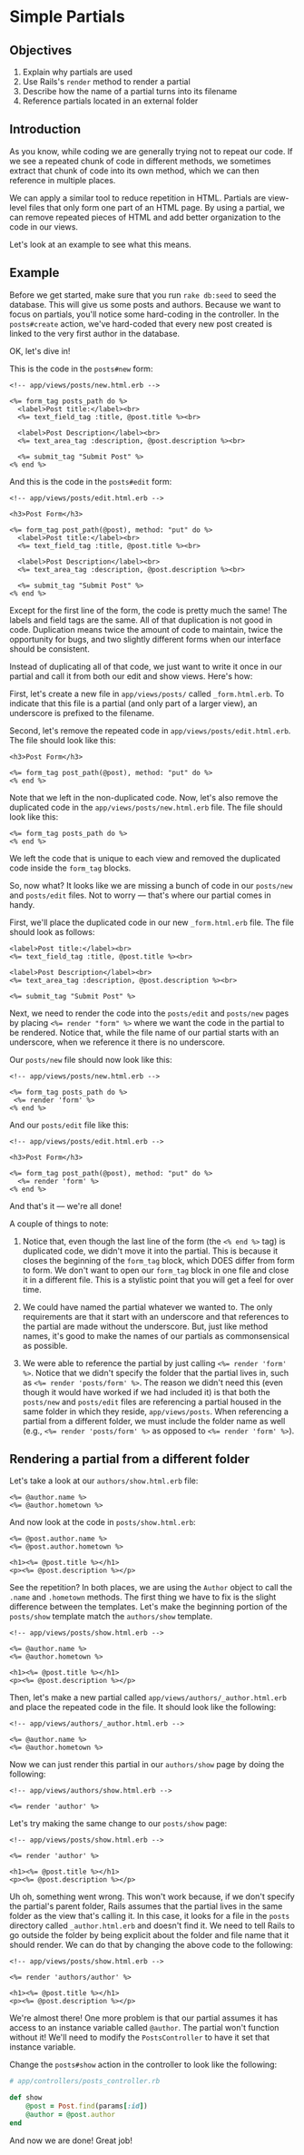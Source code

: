 # Simple Partials

## Objectives

1. Explain why partials are used
2. Use Rails's `render` method to render a partial
3. Describe how the name of a partial turns into its filename
4. Reference partials located in an external folder

## Introduction

As you know, while coding we are generally trying not to repeat our code. If we see a repeated chunk of code in different methods, we sometimes extract that chunk of code into its own method, which we can then reference in multiple places.

We can apply a similar tool to reduce repetition in HTML. Partials are view-level files that only form one part of an HTML page. By using a partial, we can remove repeated pieces of HTML and add better organization to the code in our views.

Let's look at an example to see what this means.

## Example

Before we get started, make sure that you run `rake db:seed` to seed the database. This will give us some posts and authors. Because we want to focus on partials, you'll notice some hard-coding in the controller. In the `posts#create` action, we've hard-coded that every new post created is linked to the very first author in the database.

OK, let's dive in!

This is the code in the `posts#new` form:

```erb
<!-- app/views/posts/new.html.erb -->

<%= form_tag posts_path do %>
  <label>Post title:</label><br>
  <%= text_field_tag :title, @post.title %><br>

  <label>Post Description</label><br>
  <%= text_area_tag :description, @post.description %><br>

  <%= submit_tag "Submit Post" %>
<% end %>
```

And this is the code in the `posts#edit` form:

```erb
<!-- app/views/posts/edit.html.erb -->

<h3>Post Form</h3>

<%= form_tag post_path(@post), method: "put" do %>
  <label>Post title:</label><br>
  <%= text_field_tag :title, @post.title %><br>

  <label>Post Description</label><br>
  <%= text_area_tag :description, @post.description %><br>

  <%= submit_tag "Submit Post" %>
<% end %>
```

Except for the first line of the form, the code is pretty much the same! The labels and field tags are the same. All of that duplication is not good in code. Duplication means twice the amount of code to maintain, twice the opportunity for bugs, and two slightly different forms when our interface should be consistent.

Instead of duplicating all of that code, we just want to write it once in our partial and call it from both our edit and show views. Here's how:

First, let's create a new file in `app/views/posts/` called `_form.html.erb`. To indicate that this file is a partial (and only part of a larger view), an underscore is prefixed to the filename.

Second, let's remove the repeated code in `app/views/posts/edit.html.erb`. The file should look like this:

```erb
<h3>Post Form</h3>

<%= form_tag post_path(@post), method: "put" do %>
<% end %>
```

Note that we left in the non-duplicated code. Now, let's also remove the duplicated code in the `app/views/posts/new.html.erb` file. The file should look like this:

```erb
<%= form_tag posts_path do %>
<% end %>
```

We left the code that is unique to each view and removed the duplicated code inside the `form_tag` blocks.

So, now what? It looks like we are missing a bunch of code in our `posts/new` and `posts/edit` files. Not to worry –– that's where our partial comes in handy.

First, we'll place the duplicated code in our new `_form.html.erb` file. The file should look as follows:

```erb
<label>Post title:</label><br>
<%= text_field_tag :title, @post.title %><br>

<label>Post Description</label><br>
<%= text_area_tag :description, @post.description %><br>

<%= submit_tag "Submit Post" %>
```

Next, we need to render the code into the `posts/edit` and `posts/new` pages by placing `<%= render "form" %>` where we want the code in the partial to be rendered. Notice that, while the file name of our partial starts with an underscore, when we reference it there is no underscore.

Our `posts/new` file should now look like this:

```erb
<!-- app/views/posts/new.html.erb -->

<%= form_tag posts_path do %>
 <%= render 'form' %>
<% end %>
```

And our `posts/edit` file like this:

```erb
<!-- app/views/posts/edit.html.erb -->

<h3>Post Form</h3>

<%= form_tag post_path(@post), method: "put" do %>
  <%= render 'form' %>
<% end %>
```

And that's it –– we're all done!

A couple of things to note:

1. Notice that, even though the last line of the form (the `<% end %>` tag) is duplicated code, we didn't move it into the partial. This is because it closes the beginning of the `form_tag` block, which DOES differ from form to form. We don't want to open our `form_tag` block in one file and close it in a different file. This is a stylistic point that you will get a feel for over time.

2. We could have named the partial whatever we wanted to. The only requirements are that it start with an underscore and that references to the partial are made without the underscore. But, just like method names, it's good to make the names of our partials as commonsensical as possible.

3. We were able to reference the partial by just calling `<%= render 'form' %>`. Notice that we didn't specify the folder that the partial lives in, such as `<%= render 'posts/form' %>`. The reason we didn't need this (even though it would have worked if we had included it) is that both the `posts/new` and `posts/edit` files are referencing a partial housed in the same folder in which they reside, `app/views/posts`. When referencing a partial from a different folder, we must include the folder name as well (e.g., `<%= render 'posts/form' %>` as opposed to `<%= render 'form' %>`).

## Rendering a partial from a different folder

Let's take a look at our `authors/show.html.erb` file:

```erb
<%= @author.name %>
<%= @author.hometown %>
```

And now look at the code in `posts/show.html.erb`:

```erb
<%= @post.author.name %>
<%= @post.author.hometown %>

<h1><%= @post.title %></h1>
<p><%= @post.description %></p>
```

See the repetition? In both places, we are using the `Author` object to call the `.name` and `.hometown` methods. The first thing we have to fix is the slight difference between the templates. Let's make the beginning portion of the `posts/show` template match the `authors/show` template.

```erb
<!-- app/views/posts/show.html.erb -->

<%= @author.name %>
<%= @author.hometown %>

<h1><%= @post.title %></h1>
<p><%= @post.description %></p>
```

Then, let's make a new partial called `app/views/authors/_author.html.erb` and place the repeated code in the file. It should look like the following:

```erb
<!-- app/views/authors/_author.html.erb -->

<%= @author.name %>
<%= @author.hometown %>
```

Now we can just render this partial in our `authors/show` page by doing the following:

```erb
<!-- app/views/authors/show.html.erb -->

<%= render 'author' %>
```

Let's try making the same change to our `posts/show` page:

```erb
<!-- app/views/posts/show.html.erb -->

<%= render 'author' %>

<h1><%= @post.title %></h1>
<p><%= @post.description %></p>
```

Uh oh, something went wrong. This won't work because, if we don't specify the partial's parent folder, Rails assumes that the partial lives in the same folder as the view that's calling it. In this case, it looks for a file in the `posts` directory called `_author.html.erb` and doesn't find it. We need to tell Rails to go outside the folder by being explicit about the folder and file name that it should render. We can do that by changing the above code to the following:

```erb
<!-- app/views/posts/show.html.erb -->

<%= render 'authors/author' %>

<h1><%= @post.title %></h1>
<p><%= @post.description %></p>
```

We're almost there! One more problem is that our partial assumes it has access to an instance variable called `@author`. The partial won't function without it! We'll need to modify the `PostsController` to have it set that instance variable.

Change the `posts#show` action in the controller to look like the following:

```ruby
# app/controllers/posts_controller.rb

def show
    @post = Post.find(params[:id])
    @author = @post.author
end
```

And now we are done! Great job!
